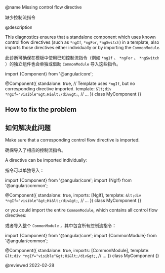 @name Missing control flow directive

缺少控制流指令

@description

This diagnostics ensures that a standalone component which uses known control flow directives
\(such as `*ngIf`, `*ngFor`, `*ngSwitch`\) in a template, also imports those directives either
individually or by importing the `CommonModule`.

此诊断可确保在模板中使用已知控制流指令（例如 `*ngIf` 、 `*ngFor` 、 `*ngSwitch` ）的独立组件也会单独或借助 `CommonModule` 导入这些指令。

<code-example format="typescript" language="typescript">

import {Component} from '&commat;angular/core';

&commat;Component({
standalone: true,
// Template uses `*ngIf`, but no corresponding directive imported.
template: `&lt;div *ngIf="visible"&gt;Hi&lt;/div&gt;`,
// &hellip;
})
class MyComponent {}

</code-example>

## How to fix the problem

## 如何解决此问题

Make sure that a corresponding control flow directive is imported.

确保导入了相应的控制流指令。

A directive can be imported individually:

指令可以单独导入：

<code-example format="typescript" language="typescript">

import {Component} from '&commat;angular/core';
import {NgIf} from '&commat;angular/common';

&commat;Component({
standalone: true,
imports: [NgIf],
template: `&lt;div *ngIf="visible"&gt;Hi&lt;/div&gt;`,
// &hellip;
})
class MyComponent {}

</code-example>

or you could import the entire `CommonModule`, which contains all control flow directives:

或者导入整个 `CommonModule` ，其中包含所有控制流指令：

<code-example format="typescript" language="typescript">

import {Component} from '&commat;angular/core';
import {CommonModule} from '&commat;angular/common';

&commat;Component({
standalone: true,
imports: [CommonModule],
template: `&lt;div *ngIf="visible"&gt;Hi&lt;/div&gt;`,
// &hellip;
})
class MyComponent {}

</code-example>

<!-- links -->

<!-- external links -->

<!-- end links -->

@reviewed 2022-02-28
